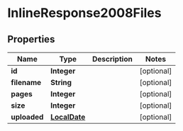 
# InlineResponse2008Files

## Properties
Name | Type | Description | Notes
------------ | ------------- | ------------- | -------------
**id** | **Integer** |  |  [optional]
**filename** | **String** |  |  [optional]
**pages** | **Integer** |  |  [optional]
**size** | **Integer** |  |  [optional]
**uploaded** | [**LocalDate**](LocalDate.md) |  |  [optional]



